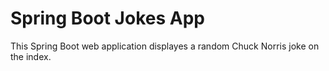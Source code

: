 # Spring Boot Jokes App
This Spring Boot web application displayes a random Chuck Norris joke on the index.
